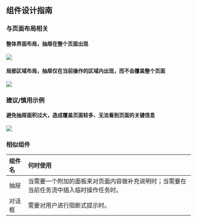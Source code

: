 ## 组件设计指南


### 与页面布局相关

#### 整体界面布局，抽屉在整个页面出现

![](https://oteam-tdesign-1258344706.cos.ap-guangzhou.myqcloud.com/site/design/%E6%8A%BD%E5%B1%89-%E6%95%B4%E9%A1%B5%E5%B8%83%E5%B1%80@2x.png)

#### 局部区域布局，抽屉仅在当前操作的区域内出现，而不会覆盖整个页面
![](https://oteam-tdesign-1258344706.cos.ap-guangzhou.myqcloud.com/site/design/%E6%8A%BD%E5%B1%89-%E5%B1%80%E9%83%A8%E5%B8%83%E5%B1%80@2x.png)

### 建议/慎用示例

#### 避免抽屉面积过大，造成覆盖页面较多、无法看到页面的关键信息

![](https://oteam-tdesign-1258344706.cos.ap-guangzhou.myqcloud.com/site/design/%E6%8A%BD%E5%B1%89-%E6%AD%A3%E9%94%99@2x.png)

### 相似组件

| 组件名 | 何时使用                                                                                |
| :----- | :-------------------------------------------------------------------------------------- |
| 抽屉   | 当需要一个附加的面板来对页面内容做补充说明时；当需要在当前任务流中插入临时操作任务时。  |
| 对话框 | 需要对用户进行阻断式提示时。                                                            |


